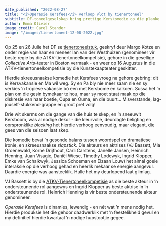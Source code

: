 ```yaml
---
date_published: "2022-08-27"
title: "<i>Operasie Kersfees</i> verloop vlot by tienertoneel"
subtitle: DF-toneelgeselskap bring prettige Kerskomedie op die planke
author: Emma Olivier
image_credit: Carel Stander
image: "/images/tienertoneel-12-08-2022.jpg"
---
```


Op 25 en 26 Julie het DF se [tienertoneelstuk](/artikel/i-operasie-kersfees-i-agter-die-skerms "<i>Operasie Kersfees</i> agter die skerms"), geskryf deur Margo Kotze en onder regie van haar en meneer Ian van der Westhuizen (genomineer vir beste regie by die ATKV-tienertoneelkompetisie), gehore in die gesellige _Collective Arts_-teater in Boston vermaak - en weer op 16 Augustus in die ATKV-tienertoneelkompetisie by die Kunstekaapteater geskitter.

Hierdie skreeusnaakse komedie het Kersfees vroeg na gehore gebring: dit is Kersvakansie en Ma wil weg. Sy en Pa bly nie meer saam nie en sy verkies ’n tropiese vakansie bó een met Kersbome en kalkoen. Sussa het ’n plan om die gesin bymekaar te hou, maar sy moet staat maak op die diskresie van haar boetie, Oupa en Ouma, en die buurt… Misverstande, lag-jouself-stukkend-grappe en groot pret volg!

Drie wit skerms om die gange van die huis te skep, en ’n sneeuwit Kersboom, was al nodige dekor - die kleurvolle, deurdagte beligting en oorspronklike _blocking_ het hierdie verhoog eenvoudig, maar elegant, die gees van die seisoen laat skep.

<InlineImage src="/images/tienertoneel-3-08-2022.jpg" caption="Foto: Nikita le Roux" width={1600} height={1200} />

Die komedie bevat ’n gesonde balans tussen woordspel en dramatiese ironie, en skreeusnaakse _slapstick_. Die akteurs en aktrises (VJ Bassett, Mia Groenewald, Kornè Drijfhout, Carli Carstens, Janelle Jansen, Heinrich Henning, Juan Visagie, Daniël Wiese, Timothy Lodewyk, Ingrid Klopper, Emke van Schalkwyk, Jessica Schoeman en Elzaan Louw) het almal goeie interaksie op die verhoog gehad en heerlik mekaar se energie aangevul. Daardie energie was aansteeklik. Hulle het my deurlopend laat glimlag.

<InlineImage src="/images/tienertoneel-4-08-2022.jpg" caption="Foto: Nikita le Roux" width={1600} height={1200} />

VJ Bassett is by die <a href="https://atkv.org.za/nuus/posts/atkv-tienertoneel-wes-kaap-streeksfees-1-se-wenners-bekend/" target="_blank" rel="noreferrer">ATKV-Tienertoneelkompetisie</a> as die beste akteur in ’n ondersteunende rol aangewys en Ingrid Klopper as beste aktrise in ’n ondersteunende rol. Heinrich Henning is vir beste ondersteunende akteur genomineer.

_Operasie Kersfees_ is dinamies, lewendig - en nét wat ’n mens nodig het. Hierdie produksie het die gehoor daadwerklik met ’n feestelikheid gevul en mý definitief hierdie kwartaal ’n nodige hupstootjie gegee.
